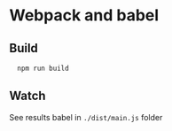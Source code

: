 # Webpack and babel

## Build

```bash
  npm run build
```

## Watch

See results babel in `./dist/main.js` folder